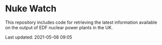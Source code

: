 # Nuke Watch

This repository includes code for retrieving the latest information available on the output of EDF nuclear power plants in the UK.

Last updated: 2021-05-08 09:05